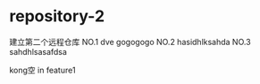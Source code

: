 # repository-2
建立第二个远程仓库
NO.1 dve gogogogo
NO.2 hasidhlksahda
NO.3 sahdhlsasafdsa

kong空 in feature1